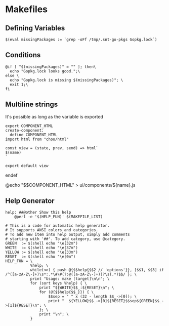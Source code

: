 # Makefiles

## Defining Variables

```make
$(eval missingPackages := `grep -oFf /tmp/.snt-go-pkgs Gopkg.lock`)
```

## Conditions

```make
@if [ "$(missingPackages)" = "" ]; then\
  echo "Gopkg.lock looks good.";\
else \
  echo "Gopkg.lock is missing $(missingPackages)"; \
  exit 1;\
fi
```

## Multiline strings

It's possible as long as the variable is exported

```make
export COMPONENT_HTML
create-component:
  define COMPONENT_HTML
import html from "choo/html"

const view = (state, prev, send) => html`
$(name)
`

export default view
```
  endef

  @echo "$$COMPONENT_HTML" > ui/components/${name}.js
  
## Help Generator

```make
help: ##@other Show this help
	@perl -e '$(HELP_FUN)' $(MAKEFILE_LIST)

# This is a code for automatic help generator.
# It supports ANSI colors and categories.
# To add new item into help output, simply add comments
# starting with '##'. To add category, use @category.
GREEN  := $(shell echo "\e[32m")
WHITE  := $(shell echo "\e[37m")
YELLOW := $(shell echo "\e[33m")
RESET  := $(shell echo "\e[0m")
HELP_FUN = \
		   %help; \
		   while(<>) { push @{$$help{$$2 // 'options'}}, [$$1, $$3] if /^([a-zA-Z\-]+)\s*:.*\#\#(?:@([a-zA-Z\-]+))?\s(.*)$$/ }; \
		   print "Usage: make [target]\n\n"; \
		   for (sort keys %help) { \
			   print "${WHITE}$$_:${RESET}\n"; \
			   for (@{$$help{$$_}}) { \
				   $$sep = " " x (32 - length $$_->[0]); \
				   print "  ${YELLOW}$$_->[0]${RESET}$$sep${GREEN}$$_->[1]${RESET}\n"; \
			   }; \
			   print "\n"; \
		   }
```
